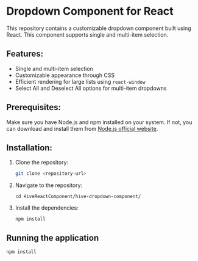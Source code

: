 # Dropdown Component for React

This repository contains a customizable dropdown component built using React. This component supports single and multi-item selection.

## Features:
- Single and multi-item selection
- Customizable appearance through CSS
- Efficient rendering for large lists using `react-window`
- Select All and Deselect All options for multi-item dropdowns

## Prerequisites:

Make sure you have Node.js and npm installed on your system. If not, you can download and install them from [Node.js official website](https://nodejs.org/).

## Installation:

1. Clone the repository:
   ```bash
   git clone <repository-url>
2. Navigate to the repository:
    ```
    cd HiveReactComponent/hive-dropdown-component/
3. Install the dependencies:
    ```
    npm install
## Running the application
```
npm install
